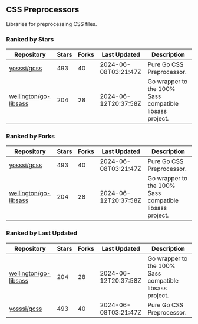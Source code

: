 ## CSS Preprocessors

Libraries for preprocessing CSS files.

### Ranked by Stars

| Repository | Stars | Forks | Last Updated | Description | 
|------------|-------|-------|--------------|-------------|
| [yosssi/gcss](https://github.com/yosssi/gcss) | 493 | 40 | 2024-06-08T03:21:47Z |  Pure Go CSS Preprocessor. |
| [wellington/go-libsass](https://github.com/wellington/go-libsass) | 204 | 28 | 2024-06-12T20:37:58Z |  Go wrapper to the 100% Sass compatible libsass project. |

### Ranked by Forks

| Repository | Stars | Forks | Last Updated | Description | 
|------------|-------|-------|--------------|-------------|
| [yosssi/gcss](https://github.com/yosssi/gcss) | 493 | 40 | 2024-06-08T03:21:47Z |  Pure Go CSS Preprocessor. |
| [wellington/go-libsass](https://github.com/wellington/go-libsass) | 204 | 28 | 2024-06-12T20:37:58Z |  Go wrapper to the 100% Sass compatible libsass project. |

### Ranked by Last Updated

| Repository | Stars | Forks | Last Updated | Description | 
|------------|-------|-------|--------------|-------------|
| [wellington/go-libsass](https://github.com/wellington/go-libsass) | 204 | 28 | 2024-06-12T20:37:58Z |  Go wrapper to the 100% Sass compatible libsass project. |
| [yosssi/gcss](https://github.com/yosssi/gcss) | 493 | 40 | 2024-06-08T03:21:47Z |  Pure Go CSS Preprocessor. |

